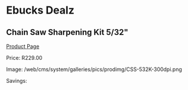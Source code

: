 
# Ebucks Dealz
## Chain Saw Sharpening Kit 5/32"
[Product Page](https://www.ebucks.com/web/shop/productSelected.do?prodId=1200598289&catId=370101825)

Price: R229.00

Image: /web/cms/system/galleries/pics/prodimg/CSS-532K-300dpi.png

Savings: 


	